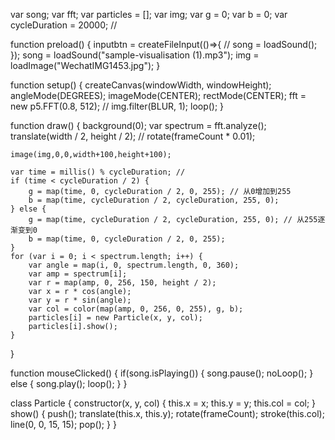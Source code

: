 var song;
var fft;
var particles = [];
var img;
var g = 0;
var b = 0;
var cycleDuration = 20000; // 


function preload() {
    inputbtn = createFileInput(()=>{
    //     song = loadSound(); 
    }); 
    song = loadSound("sample-visualisation (1).mp3");
    img = loadImage("WechatIMG1453.jpg");
}

function setup() {
    createCanvas(windowWidth, windowHeight);
    angleMode(DEGREES);
    imageMode(CENTER);
    rectMode(CENTER);
    fft = new p5.FFT(0.8, 512);
    // img.filter(BLUR, 1);
    loop();
}

function draw() {
    background(0);
    var spectrum = fft.analyze();
    translate(width / 2, height / 2);
    // rotate(frameCount * 0.01);
    
    image(img,0,0,width+100,height+100);
    
    var time = millis() % cycleDuration; // 
    if (time < cycleDuration / 2) {
        g = map(time, 0, cycleDuration / 2, 0, 255); // 从0增加到255
        b = map(time, cycleDuration / 2, cycleDuration, 255, 0);
    } else {
        g = map(time, cycleDuration / 2, cycleDuration, 255, 0); // 从255逐渐变到0
        b = map(time, 0, cycleDuration / 2, 0, 255); 
    }
    for (var i = 0; i < spectrum.length; i++) {
        var angle = map(i, 0, spectrum.length, 0, 360);
        var amp = spectrum[i];
        var r = map(amp, 0, 256, 150, height / 2);
        var x = r * cos(angle);
        var y = r * sin(angle);
        var col = color(map(amp, 0, 256, 0, 255), g, b);
        particles[i] = new Particle(x, y, col);
        particles[i].show();
    }
}

function mouseClicked() {
    if(song.isPlaying()) {
        song.pause();
        noLoop();
    } else {
        song.play();
        loop();
    }
}

class Particle {
    constructor(x, y, col) {
        this.x = x;
        this.y = y;
        this.col = col;
    }
    show() {
        push();
        translate(this.x, this.y);
        rotate(frameCount);
        stroke(this.col);
        line(0, 0, 15, 15);
        pop();
    }
}
